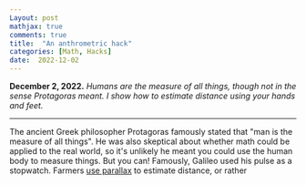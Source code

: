 ```yaml
---
Layout: post
mathjax: true
comments: true
title:  "An anthrometric hack"
categories: [Math, Hacks]
date:  2022-12-02
---
```


**December 2, 2022.** *Humans are the measure of all things, though
  not in the sense Protagoras meant. I show how to estimate distance
  using your hands and feet.*

---

The ancient Greek philosopher Protagoras famously stated that "man is the
measure of all things". He was also skeptical about whether math could
be applied to the real world, so it's unlikely he meant you could use
the human body to measure things. But you can! Famously, Galileo used
his pulse as a stopwatch. Farmers
[use parallax](https://www.wikihow.com/Estimate-Distances-(by-Using-Your-Thumb-and-Eyes))
to estimate distance, or rather
